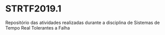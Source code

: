 # STRTF2019.1
Repositório das atividades realizadas durante a disciplina de Sistemas de Tempo Real Tolerantes a Falha
